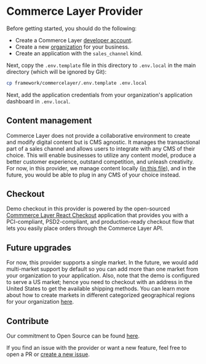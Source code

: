 # Commerce Layer Provider

Before getting started, you should do the following:

- Create a Commerce Layer [developer account](https://commercelayer.io).
- Create a new [organization](https://commercelayer.io/docs/data-model/users-and-organizations/) for your business.
- Create an application with the `sales_channel` kind.

Next, copy the `.env.template` file in this directory to `.env.local` in the main directory (which will be ignored by Git):

```bash
cp framework/commercelayer/.env.template .env.local
```

Next, add the application credentials from your organization's application dashboard in `.env.local`.

## Content management

Commerce Layer does not provide a collaborative environment to create and modify digital content but is CMS agnostic. It manages the transactional part of a sales channel and allows users to integrate with any CMS of their choice. This will enable businesses to utilize any content model, produce a better customer experience, outstand competition, and unleash creativity. For now, in this provider, we manage content locally ([in this file](./data.json)), and in the future, you would be able to plug in any CMS of your choice instead.

## Checkout

Demo checkout in this provider is powered by the open-sourced [Commmerce Layer React Checkout](https://github.com/commercelayer/commercelayer-react-checkout) application that provides you with a PCI-compliant, PSD2-compliant, and production-ready checkout flow that lets you easily place orders through the Commerce Layer API.

## Future upgrades

For now, this provider supports a single market. In the future, we would add multi-market support by default so you can add more than one market from your organization to your application. Also, note that the demo is configured to serve a US market; hence you need to checkout with an address in the United States to get the available shipping methods. You can learn more about how to create markets in different categorized geographical regions for your organization [here](https://commercelayer.io/docs/data-model/markets-and-business-models).

## Contribute

Our commitment to Open Source can be found [here](https://vercel.com/oss).

If you find an issue with the provider or want a new feature, feel free to open a PR or [create a new issue](https://github.com/vercel/commerce/issues).